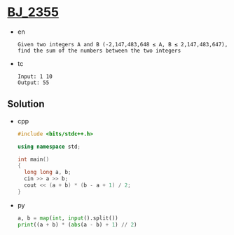 # [BJ_2355](https://acmicpc.net/problem/2355)

* en

  ```en
  Given two integers A and B (-2,147,483,648 ≤ A, B ≤ 2,147,483,647), find the sum of the numbers between the two integers
  ```

* tc

  ```tc
  Input: 1 10
  Output: 55
  ```

## Solution

* cpp

  ```cpp
  #include <bits/stdc++.h>

  using namespace std;

  int main()
  {
    long long a, b;
    cin >> a >> b;
    cout << (a + b) * (b - a + 1) / 2;
  }
  ```

* py

  ```py
  a, b = map(int, input().split())
  print((a + b) * (abs(a - b) + 1) // 2)
  ```
